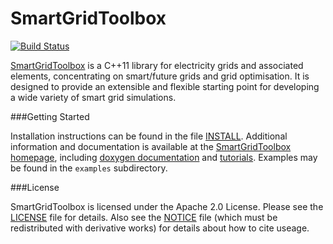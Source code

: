 SmartGridToolbox
================

[![Build Status](https://travis-ci.org/NICTA/SmartGridToolbox.svg)](https://travis-ci.org/NICTA/SmartGridToolbox)

[SmartGridToolbox](http://nicta.github.io/SmartGridToolbox) is a C++11 library for electricity grids and associated
elements, concentrating on smart/future grids and grid optimisation. It is designed to provide an extensible and
flexible starting point for developing a wide variety of smart grid simulations.

###Getting Started

Installation instructions can be found in the file
[INSTALL](https://github.com/NICTA/SmartGridToolbox/blob/master/INSTALL). Additional information and documentation is
available at the [SmartGridToolbox homepage](http://nicta.github.io/SmartGridToolbox), including [doxygen
documentation](http://nicta.github.io/SmartGridToolbox/doxygen_docs/index.html) and
[tutorials](http://nicta.github.io/SmartGridToolbox/#tutorials). Examples may be found in the `examples` subdirectory.

###License

SmartGridToolbox is licensed under the Apache 2.0 License. Please see the
[LICENSE](https://github.com/NICTA/SmartGridToolbox/blob/master/LICENSE) file for details. Also see the
[NOTICE](https://github.com/NICTA/SmartGridToolbox/blob/master/NOTICE) file (which must be redistributed with derivative
works) for details about how to cite useage.

